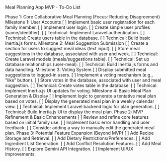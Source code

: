 Meal Planning App MVP - To-Do List

Phase 1: Core Collaborative Meal Planning (Focus: Reducing Disagreement)
Milestone 1: User Accounts
[ ] Implement basic user registration for each family member.
[ ] Implement user login.
[ ] Create simple user profiles (name/identifier).
[ ] Technical: Implement Laravel authentication.
[ ] Technical: Create users table in the database.
[ ] Technical: Build basic Inertia.js forms.
Milestone 2: Meal Suggestion Submission
[ ] Create a section for users to suggest meal ideas (text input).
[ ] Store meal suggestions in the database, associated with user and week.
[ ] Technical: Create Laravel models (meals/suggestions table).
[ ] Technical: Set up database relationships (user-meal).
[ ] Technical: Build Inertia.js forms and data handling.
Milestone 3: Voting System
[ ] Display submitted meal suggestions to logged-in users.
[ ] Implement a voting mechanism (e.g., "like" button).
[ ] Store votes in the database, associated with user and meal suggestion.
[ ] Technical: Create votes table in the database.
[ ] Technical: Implement Inertia.js UI updates for voting.
Milestone 4: Basic Meal Plan Generation & Display
[ ] Implement logic to generate a tentative meal plan based on votes.
[ ] Display the generated meal plan in a weekly calendar view.
[ ] Technical: Implement Laravel backend logic for plan generation.
[ ] Technical: Build Inertia.js UI to display the meal plan.
Phase 2: MVP Refinement & Basic Enhancements
[ ] Review and refine core features based on initial family use.
[ ] Implement basic error handling and user feedback.
[ ] Consider adding a way to manually edit the generated meal plan.
Phase 3: Potential Feature Expansion (Beyond MVP)
[ ] Add Recipe Storage and Retrieval.
[ ] Add Dietary Restrictions/Preferences.
[ ] Add Ingredient List Generation.
[ ] Add Conflict Resolution Features.
[ ] Add Meal History.
[ ] Explore Gemini API Integration.
[ ] Implement UI/UX Improvements.
